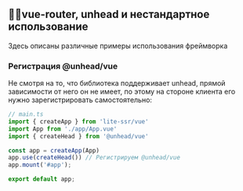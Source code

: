 ## 🧑‍💻**vue-router, unhead и нестандартное использование**

Здесь описаны различные примеры использования фреймворка

### Регистрация @unhead/vue

Не смотря на то, что библиотека поддерживает unhead, прямой зависимости от него он не имеет, по этому на стороне клиента его нужно зарегистрировать самостоятельно:


```ts
// main.ts
import { createApp } from 'lite-ssr/vue'
import App from './app/App.vue'
import { createHead } from '@unhead/vue'

const app = createApp(App)
app.use(createHead()) // Регистрируем @unhead/vue
app.mount('#app');

export default app;
```